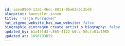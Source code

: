 ```yaml
---
id: aaea8900-13a5-46ec-8811-0be63a513bd6
blueprint: kuenstler_innen
title: 'Tarja Purrucker'
hat_eigene_website_has_own_website: false
biographie_eintragen_create_artist_s_biography: false
updated_by: b1a43fd3-c865-4122-b6cc-50cfa81a1985
updated_at: 1656703859
---
```

